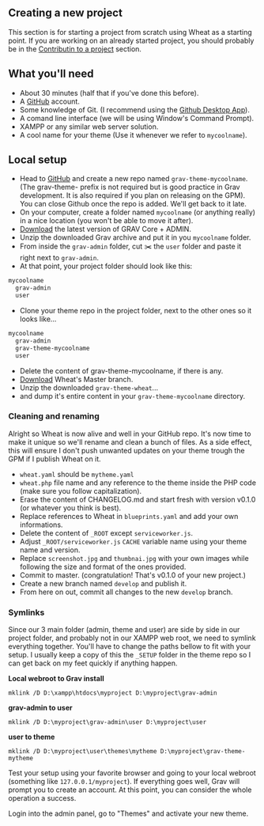 
## Creating a new project

This section is for starting a project from scratch using Wheat as a starting point. If you are working on an already started project, you should probably be in the [Contributin to a project](/01-contributin-to-a-project) section.

## What you'll need

- About 30 minutes (half that if you've done this before).
- A [GitHub](https://github.com/) account.
- Some knowledge of Git. (I recommend using the [Github Desktop App](https://desktop.github.com/)).
- A comand line interface (we will be using Window's Command Prompt).
- XAMPP or any similar web server solution.
- A cool name for your theme (Use it whenever we refer to `mycoolname`).

## Local setup

- Head to [GitHub](https://github.com/) and create a new repo named `grav-theme-mycoolname`. (The grav-theme- prefix is not required but is good practice in Grav development. It is also required if you plan on releasing on the GPM). You can close Github once the repo is added. We'll get back to it late.
- On your computer, create a folder named `mycoolname` (or anything really) in a nice location (you won't be able to move it after).
- [Download](https://getgrav.org/downloads) the latest version of GRAV Core + ADMIN.
- Unzip the downloaded Grav archive and put it in you `mycoolname` folder.
- From inside the `grav-admin` folder, cut ✂️ the `user` folder and paste it right next to `grav-admin`.
- At that point, your project folder should look like this:

```bash
mycoolname
  grav-admin
  user
```

- Clone your theme repo in the project folder, next to the other ones so it looks like...

```bash
mycoolname
  grav-admin
  grav-theme-mycoolname
  user
```

- Delete the content of grav-theme-mycoolname, if there is any.
- [Download](https://github.com/hotdoy/grav-theme-wheat/archive/refs/heads/master.zip) Wheat's Master branch.
- Unzip the downloaded `grav-theme-wheat`...
- and dump it's entire content in your `grav-theme-mycoolname` directory.

### Cleaning and renaming

Alright so Wheat is now alive and well in your GitHub repo. It's now time to make it unique so we'll rename and clean a bunch of files. As a side effect, this will ensure I don't push unwanted updates on your theme trough the GPM if I publish Wheat on it.

- `wheat.yaml` should be `mytheme.yaml`
- `wheat.php` file name and any reference to the theme inside the PHP code (make sure you follow capitalization).
- Erase the content of CHANGELOG.md and start fresh with version v0.1.0 (or whatever you think is best).
- Replace references to Wheat in `blueprints.yaml` and add your own informations.
- Delete the content of `_ROOT` except `serviceworker.js`.
- Adjust `_ROOT/serviceworker.js` `CACHE` variable name using your theme name and version.
- Replace `screenshot.jpg` and `thumbnai.jpg` with your own images while following the size and format of the ones provided.
- Commit to master. (congratulation! That's v0.1.0 of your new project.)
- Create a new branch named `develop` and publish it.
- From here on out, commit all changes to the new `develop` branch.

### Symlinks

Since our 3 main folder (admin, theme and user) are side by side in our project folder, and probably not in our XAMPP web root, we need to symlink everything together. You'll have to change the paths bellow to fit with your setup. I usually keep a copy of this the `_SETUP` folder in the theme repo so I can get back on my feet quickly if anything happen.

**Local webroot to Grav install**

`mklink /D D:\xampp\htdocs\myproject D:\myproject\grav-admin`

**grav-admin to user**

`mklink /D D:\myproject\grav-admin\user D:\myproject\user`

**user to theme**

`mklink /D D:\myproject\user\themes\mytheme D:\myproject\grav-theme-mytheme`

Test your setup using your favorite browser and going to your local webroot (something like `127.0.0.1/myproject`).
If everything goes well, Grav will prompt you to create an account. At this point, you can consider the whole operation a success.

Login into the admin panel, go to "Themes" and activate your new theme.